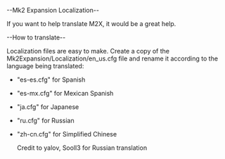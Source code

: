 --Mk2 Expansion Localization--

If you want to help translate M2X, it would be a great help.

--How to translate--

Localization files are easy to make. Create a copy of the Mk2Expansion/Localization/en_us.cfg file and rename it according to the language being translated:
* "es-es.cfg" for Spanish
* "es-mx.cfg" for Mexican Spanish
* "ja.cfg" for Japanese
* "ru.cfg" for Russian
* "zh-cn.cfg" for Simplified Chinese

  Credit to yalov, Sooll3 for Russian translation 



